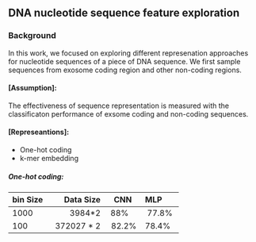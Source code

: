 ## DNA nucleotide sequence feature exploration

### Background
In this work, we focused on exploring different represenation approaches
for nucleotide sequences of a piece of DNA sequence.
We first sample sequences from exosome coding region and other non-coding
regions. 

#### [Assumption]: 
The effectiveness of sequence representation is measured with the classificaton performance of
exsome coding and non-coding sequences. 

#### [Represeantions]:
* One-hot coding
* k-mer embedding

##### One-hot coding:
| bin Size  |  Data Size | CNN | MLP |
| ---- |  ---: | :--:  | :---  |
|1000 |  3984*2  |  88%      |  77.8%  |
|100 |  372027 * 2 |  82.2%  | 78.4%   |

